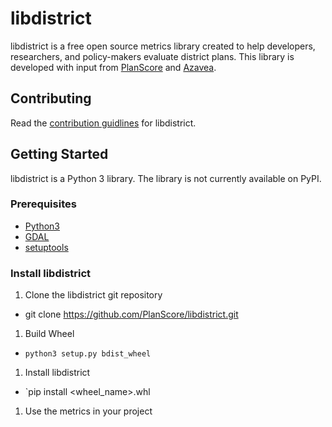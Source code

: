 # libdistrict

libdistrict is a free open source metrics library created to help developers, researchers, and policy-makers evaluate district plans. This library is developed with input from [PlanScore](https://www.planscore.org) and [Azavea](https://www.azavea.com).

## Contributing
Read the [contribution guidlines](CONTRIBUTIONS.md) for libdistrict. 

## Getting Started
libdistrict is a Python 3 library. The library is not currently available on PyPI.

### Prerequisites
 * [Python3](https://www.python.org/downloads/)
 * [GDAL](https://pypi.python.org/pypi/GDAL)
 * [setuptools](https://packaging.python.org/guides/installing-using-linux-tools/)

### Install libdistrict

 1. Clone the libdistrict git repository
  * git clone https://github.com/PlanScore/libdistrict.git
 1. Build Wheel
  * `python3 setup.py bdist_wheel`
 1. Install libdistrict
  * `pip install <wheel_name>.whl
 1. Use the metrics in your project

